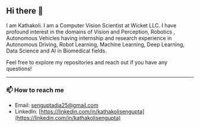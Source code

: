 ## Hi there 👋

I am Kathakoli. I am a Computer Vision Scientist at Wicket LLC. I have profound interest in the domains of Vision and Perception, Robotics , Autonomous Vehicles having internship and research experience in Autonomous Driving, Robot Learning, Machine Learning, Deep Learning, Data Science and AI in Biomedical fields.
<!--
**DIASENGUPTA/diasengupta** is a ✨ _special_ ✨ repository because its `README.md` (this file) appears on your GitHub profile.

Here are some ideas to get you started:

- 🔭 I’m currently working on ...
- 🌱 I’m currently learning ...
- 👯 I’m looking to collaborate on ...
- 🤔 I’m looking for help with ...
- 💬 Ask me about ...
- 😄 Pronouns: ...
- ⚡ Fun fact: ...
-->

Feel free to explore my repositories and reach out if you have any questions!

---

### 📫 How to reach me
- Email: [senguptadia25@gmail.com](mailto:senguptadia25@gmail.com)
- LinkedIn: [https://linkedin.com/in/kathakolisengupta](https://linkedin.com/in/kathakolisengupta)
